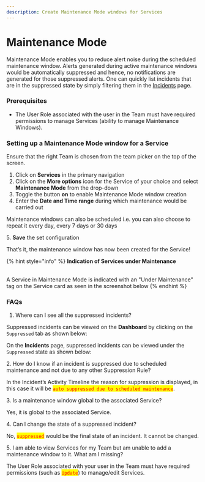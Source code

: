 ```yaml
---
description: Create Maintenance Mode windows for Services
---
```


# Maintenance Mode

Maintenance Mode enables you to reduce alert noise during the scheduled maintenance window. Alerts generated during active maintenance windows would be automatically suppressed and hence, no notifications are generated for those suppressed alerts. One can quickly list incidents that are in the suppressed state by simply filtering them in the [Incidents](../incident-list/incident-list-view.md#quick-filter-by-incident-status) page.

### Prerequisites <a href="#prerequisites" id="prerequisites"></a>

* The User Role associated with the user in the Team must have required permissions to manage Services (ability to manage Maintenance Windows).

### Setting up a Maintenance Mode window for a Service <a href="#setting-up-a-maintenance-mode-window-for-a-service" id="setting-up-a-maintenance-mode-window-for-a-service"></a>

Ensure that the right Team is chosen from the team picker on the top of the screen.

1. Click on **Services** in the primary navigation
2. Click on the **More options** icon for the Service of your choice and select **Maintenance Mode** from the drop-down
3. Toggle the button **on** to enable Maintenance Mode window creation
4. Enter the **Date and Time range** during which maintenance would be carried out

Maintenance windows can also be scheduled i.e. you can also choose to repeat it every day, every 7 days or 30 days

5\. **Save** the set configuration

That’s it, the maintenance window has now been created for the Service!

{% hint style="info" %}
**Indication of Services under Maintenance**

\
A Service in Maintenance Mode is indicated with an "Under Maintenance" tag on the Service card as seen in the screenshot below
{% endhint %}

### FAQs <a href="#faqs" id="faqs"></a>

1. Where can I see all the suppressed incidents?

Suppressed incidents can be viewed on the **Dashboard** by clicking on the `Suppressed` tab as shown below:

On the **Incidents** page, suppressed incidents can be viewed under the `Suppressed` state as shown below:

2\. How do I know if an incident is suppressed due to scheduled maintenance and not due to any other Suppression Rule?

In the Incident’s Activity Timeline the reason for suppression is displayed, in this case it will be <mark style="color:red;">`auto suppressed due to scheduled maintenance`</mark>.

3\. Is a maintenance window global to the associated Service?

Yes, it is global to the associated Service.

4\. Can I change the state of a suppressed incident?

No, <mark style="color:red;">`suppressed`</mark> would be the final state of an incident. It cannot be changed.

5\. I am able to view Services for my Team but am unable to add a maintenance window to it. What am I missing?

The User Role associated with your user in the Team must have required permissions (such as <mark style="color:red;">`Update`</mark>) to manage/edit Services.
